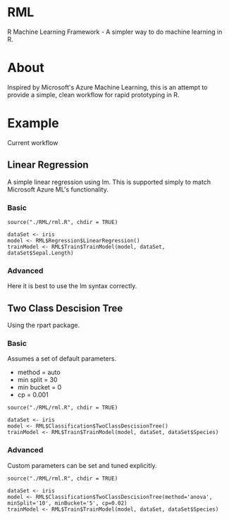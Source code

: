 # RML
R Machine Learning Framework - A simpler way to do machine learning in R. 

# About
Inspired by Microsoft's Azure Machine Learning, this is an attempt to provide a simple, clean workflow for rapid prototyping in R.  

# Example 
Current workflow

## Linear Regression
A simple linear regression using lm. This is supported simply to match Microsoft Azure ML's functionality. 

### Basic 
```
source("./RML/rml.R", chdir = TRUE)

dataSet <- iris
model <- RML$Regression$LinearRegression()
trainModel <- RML$Train$TrainModel(model, dataSet, dataSet$Sepal.Length)
```

### Advanced
Here it is best to use the lm syntax correctly. 

## Two Class Descision Tree
Using the rpart package.

### Basic
Assumes a set of default parameters.

* method = auto
* min split = 30
* min bucket = 0
* cp = 0.001

```
source("./RML/rml.R", chdir = TRUE)

dataSet <- iris
model <- RML$Classification$TwoClassDescisionTree()
trainModel <- RML$Train$TrainModel(model, dataSet, dataSet$Species)
```

### Advanced
Custom parameters can be set and tuned explicitly. 

```
source("./RML/rml.R", chdir = TRUE)

dataSet <- iris
model <- RML$Classification$TwoClassDescisionTree(method='anova', minSplit='10', minBucket='5', cp=0.02)
trainModel <- RML$Train$TrainModel(model, dataSet, dataSet$Species)
```
